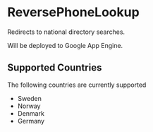 ReversePhoneLookup
=============

Redirects to national directory searches.

Will be deployed to Google App Engine.

Supported Countries
-------------------

The following countries are currently supported

* Sweden
* Norway
* Denmark
* Germany



